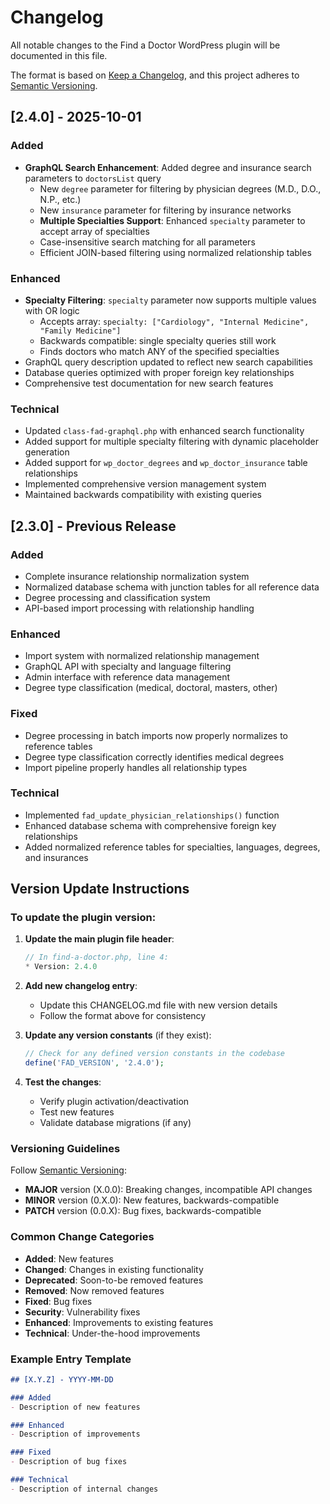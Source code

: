 # Changelog

All notable changes to the Find a Doctor WordPress plugin will be documented in this file.

The format is based on [Keep a Changelog](https://keepachangelog.com/en/1.0.0/),
and this project adheres to [Semantic Versioning](https://semver.org/spec/v2.0.0.html).

## [2.4.0] - 2025-10-01

### Added
- **GraphQL Search Enhancement**: Added degree and insurance search parameters to `doctorsList` query
  - New `degree` parameter for filtering by physician degrees (M.D., D.O., N.P., etc.)
  - New `insurance` parameter for filtering by insurance networks
  - **Multiple Specialties Support**: Enhanced `specialty` parameter to accept array of specialties
  - Case-insensitive search matching for all parameters
  - Efficient JOIN-based filtering using normalized relationship tables

### Enhanced
- **Specialty Filtering**: `specialty` parameter now supports multiple values with OR logic
  - Accepts array: `specialty: ["Cardiology", "Internal Medicine", "Family Medicine"]`
  - Backwards compatible: single specialty queries still work
  - Finds doctors who match ANY of the specified specialties
- GraphQL query description updated to reflect new search capabilities
- Database queries optimized with proper foreign key relationships
- Comprehensive test documentation for new search features

### Technical
- Updated `class-fad-graphql.php` with enhanced search functionality
- Added support for multiple specialty filtering with dynamic placeholder generation
- Added support for `wp_doctor_degrees` and `wp_doctor_insurance` table relationships
- Implemented comprehensive version management system
- Maintained backwards compatibility with existing queries

## [2.3.0] - Previous Release

### Added
- Complete insurance relationship normalization system
- Normalized database schema with junction tables for all reference data
- Degree processing and classification system
- API-based import processing with relationship handling

### Enhanced
- Import system with normalized relationship management
- GraphQL API with specialty and language filtering
- Admin interface with reference data management
- Degree type classification (medical, doctoral, masters, other)

### Fixed
- Degree processing in batch imports now properly normalizes to reference tables
- Degree type classification correctly identifies medical degrees
- Import pipeline properly handles all relationship types

### Technical
- Implemented `fad_update_physician_relationships()` function
- Enhanced database schema with comprehensive foreign key relationships
- Added normalized reference tables for specialties, languages, degrees, and insurances

## Version Update Instructions

### To update the plugin version:

1. **Update the main plugin file header**:
   ```php
   // In find-a-doctor.php, line 4:
   * Version: 2.4.0
   ```

2. **Add new changelog entry**:
   - Update this CHANGELOG.md file with new version details
   - Follow the format above for consistency

3. **Update any version constants** (if they exist):
   ```php
   // Check for any defined version constants in the codebase
   define('FAD_VERSION', '2.4.0');
   ```

4. **Test the changes**:
   - Verify plugin activation/deactivation
   - Test new features
   - Validate database migrations (if any)

### Versioning Guidelines

Follow [Semantic Versioning](https://semver.org/):

- **MAJOR** version (X.0.0): Breaking changes, incompatible API changes
- **MINOR** version (0.X.0): New features, backwards-compatible
- **PATCH** version (0.0.X): Bug fixes, backwards-compatible

### Common Change Categories

- **Added**: New features
- **Changed**: Changes in existing functionality  
- **Deprecated**: Soon-to-be removed features
- **Removed**: Now removed features
- **Fixed**: Bug fixes
- **Security**: Vulnerability fixes
- **Enhanced**: Improvements to existing features
- **Technical**: Under-the-hood improvements

### Example Entry Template

```markdown
## [X.Y.Z] - YYYY-MM-DD

### Added
- Description of new features

### Enhanced  
- Description of improvements

### Fixed
- Description of bug fixes

### Technical
- Description of internal changes
```